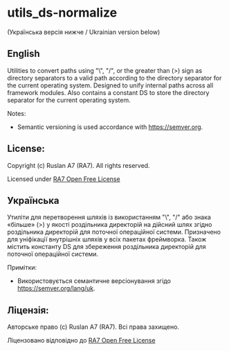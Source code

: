 # utils_ds-normalize
(Українська версія нижче / Ukrainian version below)

## English
Utilities to convert paths using "\\", "/", or the greater than (>) sign as directory separators to a valid path according to the directory separator for the current operating system.
Designed to unify internal paths across all framework modules.
Also contains a constant DS to store the directory separator for the current operating system.

Notes:
- Semantic versioning is used accordance with https://semver.org.

## License:

Copyright (c) Ruslan A7 (RA7). All rights reserved.

Licensed under [RA7 Open Free License](https://ra7.iuid.cc/license)

## Українська
Утиліти для перетворення шляхів із використанням "\\", "/" або знака «більше» (>) у якості роздільника директорій на дійсний шлях згідно роздільника директорій для поточної операційної системи.
Призначено для уніфікації внутрішніх шляхів у всіх пакетах фреймворка.
Також містить константу DS для збереження роздільника директорій для поточної операційної системи.

Примітки:
- Використовується семантичне версіонування згідо https://semver.org/lang/uk.

## Ліцензія:

Авторське право (с) Ruslan A7 (RA7). Всі права захищено.

Ліцензовано відповідно до [RA7 Open Free License](https://ra7.iuid.cc/license)
